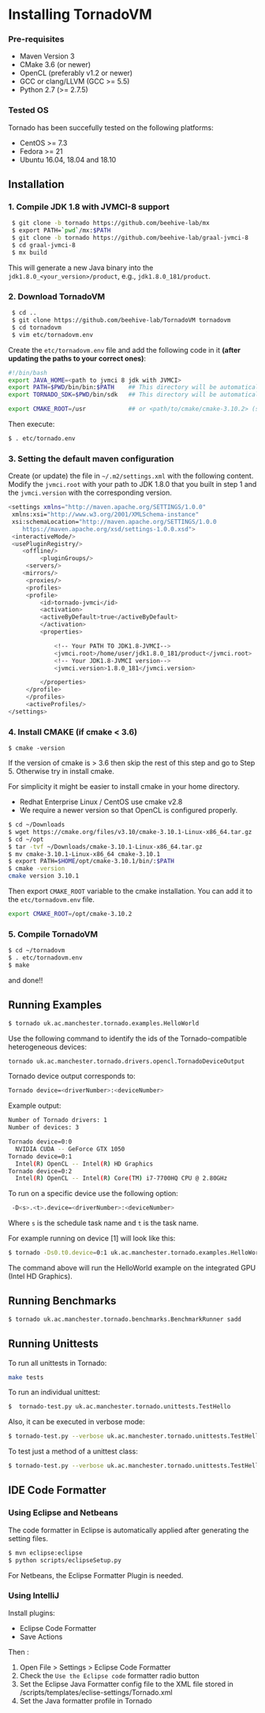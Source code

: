 # Installing TornadoVM #

### Pre-requisites

  * Maven Version 3
  * CMake 3.6 (or newer)
  * OpenCL (preferably v1.2 or newer)
  * GCC or clang/LLVM (GCC >= 5.5)
  * Python 2.7 (>= 2.7.5)

### Tested OS
Tornado has been succefully tested on the following platforms:

  * CentOS >= 7.3
  * Fedora >= 21
  * Ubuntu 16.04, 18.04 and 18.10


## Installation

### 1. Compile JDK 1.8 with JVMCI-8 support

```bash
 $ git clone -b tornado https://github.com/beehive-lab/mx 
 $ export PATH=`pwd`/mx:$PATH 
 $ git clone -b tornado https://github.com/beehive-lab/graal-jvmci-8
 $ cd graal-jvmci-8
 $ mx build  
```

This will generate a new Java binary into the `jdk1.8.0_<your_version>/product`, e.g., `jdk1.8.0_181/product`.



### 2. Download TornadoVM

```bash
 $ cd ..
 $ git clone https://github.com/beehive-lab/TornadoVM tornadovm
 $ cd tornadovm
 $ vim etc/tornadovm.env
```


Create the `etc/tornadovm.env` file and add the following code in it **(after updating the paths to your correct ones)**:

```bash
#!/bin/bash
export JAVA_HOME=<path to jvmci 8 jdk with JVMCI>
export PATH=$PWD/bin/bin:$PATH    ## This directory will be automatically generated during Tornado compilation
export TORNADO_SDK=$PWD/bin/sdk   ## This directory will be automatically generated during Tornado compilation

export CMAKE_ROOT=/usr            ## or <path/to/cmake/cmake-3.10.2> (see step 4)
```

Then execute:

```bash
$ . etc/tornado.env
```


### 3. Setting the default maven configuration

Create (or update) the file in `~/.m2/settings.xml` with the following content. Modify the `jvmci.root` with your path to JDK 1.8.0 that you built in step 1 and the `jvmci.version` with the corresponding version. 

```bash
<settings xmlns="http://maven.apache.org/SETTINGS/1.0.0"
 xmlns:xsi="http://www.w3.org/2001/XMLSchema-instance"
 xsi:schemaLocation="http://maven.apache.org/SETTINGS/1.0.0
	https://maven.apache.org/xsd/settings-1.0.0.xsd">
 <interactiveMode/>
 <usePluginRegistry/>
 	<offline/>
		 <pluginGroups/>
	 <servers/>
 	<mirrors/>
	 <proxies/>
	 <profiles>
	 <profile>
		 <id>tornado-jvmci</id>
		 <activation>
		 <activeByDefault>true</activeByDefault>
		 </activation>
		 <properties>

			 <!-- Your PATH TO JDK1.8-JVMCI-->
			 <jvmci.root>/home/user/jdk1.8.0_181/product</jvmci.root>
			 <!-- Your JDK1.8-JVMCI version-->
		 	 <jvmci.version>1.8.0_181</jvmci.version>

		 </properties>
	 </profile>
	 </profiles>
	 <activeProfiles/>
</settings>

```


### 4. Install CMAKE (if cmake < 3.6) 

```
$ cmake -version
```

If the version of cmake is > 3.6 then skip the rest of this step and go to Step 5.
Otherwise try in install cmake.

For simplicity it might be easier to install cmake in your home
directory.
  * Redhat Enterprise Linux / CentOS use cmake v2.8 
  * We require a newer version so that OpenCL is configured properly.

```bash
$ cd ~/Downloads
$ wget https://cmake.org/files/v3.10/cmake-3.10.1-Linux-x86_64.tar.gz
$ cd ~/opt
$ tar -tvf ~/Downloads/cmake-3.10.1-Linux-x86_64.tar.gz
$ mv cmake-3.10.1-Linux-x86_64 cmake-3.10.1
$ export PATH=$HOME/opt/cmake-3.10.1/bin/:$PATH
$ cmake -version
cmake version 3.10.1
``` 

Then export `CMAKE_ROOT` variable to the cmake installation. You can add it to the `etc/tornadovm.env` file.

```bash
export CMAKE_ROOT=/opt/cmake-3.10.2
```

### 5. Compile TornadoVM

```bash
$ cd ~/tornadovm
$ . etc/tornadovm.env
$ make 
```
and done!! 


## Running Examples #

```bash
$ tornado uk.ac.manchester.tornado.examples.HelloWorld
```

Use the following command to identify the ids of the Tornado-compatible heterogeneous devices: 

```bash
tornado uk.ac.manchester.tornado.drivers.opencl.TornadoDeviceOutput
```
Tornado device output corresponds to:
```bash
Tornado device=<driverNumber>:<deviceNumber>
```
Example output:
```bash
Number of Tornado drivers: 1
Number of devices: 3

Tornado device=0:0
  NVIDIA CUDA -- GeForce GTX 1050
Tornado device=0:1
  Intel(R) OpenCL -- Intel(R) HD Graphics
Tornado device=0:2
  Intel(R) OpenCL -- Intel(R) Core(TM) i7-7700HQ CPU @ 2.80GHz
```

To run on a specific device use the following option:

```bash
 -D<s>.<t>.device=<driverNumber>:<deviceNumber>
```

Where `s` is the schedule task name and `t` is the task name.

For example running on device [1] will look like this:

```bash
$ tornado -Ds0.t0.device=0:1 uk.ac.manchester.tornado.examples.HelloWorld
```

The command above will run the HelloWorld example on the integrated GPU (Intel HD Graphics).

## Running Benchmarks #

```bash
$ tornado uk.ac.manchester.tornado.benchmarks.BenchmarkRunner sadd
```


## Running Unittests

To run all unittests in Tornado:

```bash
make tests 

```

To run an individual unittest:

```bash
$  tornado-test.py uk.ac.manchester.tornado.unittests.TestHello
```

Also, it can be executed in verbose mode:

```bash
$ tornado-test.py --verbose uk.ac.manchester.tornado.unittests.TestHello
```

To test just a method of a unittest class:

```bash
$ tornado-test.py --verbose uk.ac.manchester.tornado.unittests.TestHello#testHello
```


## IDE Code Formatter

### Using Eclipse and Netbeans

The code formatter in Eclipse is automatically applied after generating the setting files.

```bash
$ mvn eclipse:eclipse
$ python scripts/eclipseSetup.py
```

For Netbeans, the Eclipse Formatter Plugin is needed.

### Using IntelliJ 

Install plugins:
 * Eclipse Code Formatter
 * Save Actions 

Then :
 1. Open File > Settings > Eclipse Code Formatter
 2. Check the `Use the Eclipse code` formatter radio button
 2. Set the Eclipse Java Formatter config file to the XML file stored in /scripts/templates/eclise-settings/Tornado.xml
 3. Set the Java formatter profile in Tornado


